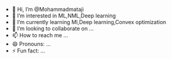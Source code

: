 - 👋 Hi, I’m @Mohammadmataji
- 👀 I’m interested in ML,NML,Deep learning
- 🌱 I’m currently learning Ml,Deep learning,Convex optimization
- 💞️ I’m looking to collaborate on ...
- 📫 How to reach me ...
- 😄 Pronouns: ...
- ⚡ Fun fact: ...

<!---
Mohammadmataji/Mohammadmataji is a ✨ special ✨ repository because its `README.md` (this file) appears on your GitHub profile.
You can click the Preview link to take a look at your changes.
--->
